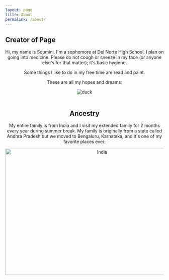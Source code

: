 ```yaml
---
layout: page
title: About
permalink: /about/
---
```


## Creator of Page

<center>
Hi, my name is Soumini. I'm a sophomore at Del Norte High School. I plan on going into medicine. Please do not cough or sneeze in my face (or anyone else's for that matter); it's basic hygiene.


<p>Some things I like to do in my free time are read and paint.</p>

<p>These are all my hopes and dreams:</p>
<img src="{{site.baseurl}}/images/duck.png" alt="duck"><br><br>

## Ancestry

<p>My entire family is from India and I visit my extended family for 2 months every year during summer break. My family is originally from a state called Andhra Pradesh but we moved to Bengaluru, Karnataka, and it's one of my favorite places ever:</p>

<img src="https://static.independent.co.uk/s3fs-public/thumbnails/image/2019/01/03/11/bengaluru.jpg" alt="India" width="600" height="400" title="I love this place" />

</center>